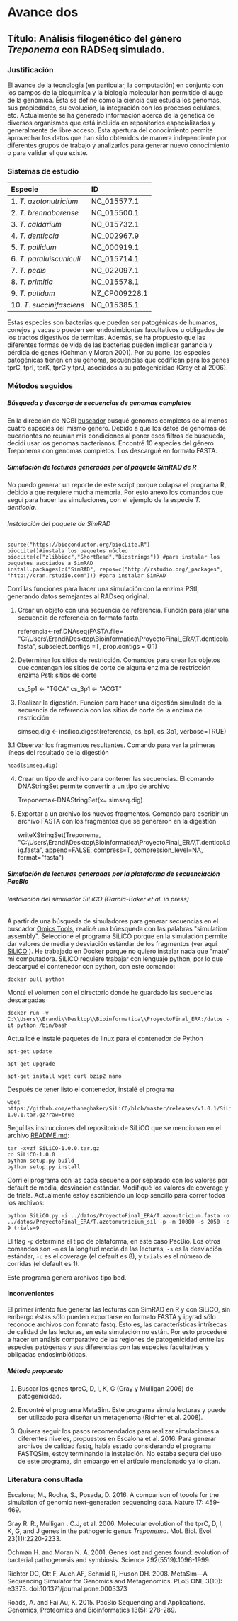 # Avance dos



## Título: Análisis filogenético del género *Treponema* con RADSeq simulado.

### Justificación

El avance de la tecnología (en particular, la computación) en conjunto con los campos de la bioquímica y la biología molecular han permitido el auge de la genómica. Ésta se define como la ciencia que estudia los genomas, sus propiedades, su evolución, la integración con los procesos celulares, etc. Actualmente se ha generado información acerca de la genética de diversos organismos que está incluida en repositorios especializados y generalmente de libre acceso. Esta apertura del conocimiento permite aprovechar los datos que han sido obtenidos de manera independiente por diferentes grupos de trabajo y analizarlos para generar nuevo conocimiento o para validar el que existe.


### Sistemas de estudio




| Especie | ID |
| :--- | :--- |
| 1. *T. azotonutricium*| NC_015577.1 |
| 2. *T. brennaborense*| NC_015500.1 |
| 3. *T. caldarium*| NC_015732.1 |
| 4. *T. denticola*| NC_002967.9 |
| 5. *T. pallidum*| NC_000919.1 |
| 6. *T. paraluiscuniculi*| NC_015714.1 |
| 7. *T. pedis*| NC_022097.1 |
| 8. *T. primitia*| NC_015578.1 |
| 9. *T. putidum*| NZ_CP009228.1 |
| 10. *T. succinifasciens*| NC_015385.1 |


Estas especies son bacterias que pueden ser patogénicas de humanos, conejos y vacas o pueden ser endosimbiontes facultativos u obligados de los tractos digestivos de termitas. Además, se ha propuesto que las diferentes formas de vida de las bacterias pueden implicar ganancia y pérdida de genes (Ochman y Moran 2001). Por su parte, las especies patogénicas tienen en su genoma, secuencias que codifican para los genes tprC, tprI, tprK, tprG y tprJ, asociados a su patogenicidad (Gray et al 2006). 

### Métodos seguidos

##### Búsqueda y descarga de secuencias de genomas completos

En la dirección de NCBI [buscador](https://www.ncbi.nlm.nih.gov/genome/browse/) busqué genomas completos de al menos cuatro especies del mismo género. Debido a que los datos de genomas de eucariontes no reunían mis condiciones al poner esos filtros de búsqueda, decidí usar los genomas bacterianos. Encontré 10 especies del género Treponema con genomas completos. Los descargué en formato FASTA.

##### Simulación de lecturas generadas por el paquete SimRAD de R

No puedo generar un reporte de este script porque colapsa el programa R, debido a que requiere mucha memoria. Por esto anexo los comandos que seguí para hacer las simulaciones, con el ejemplo de la especie *T. denticola*.

###### Instalación del paquete de SimRAD

    source("https://bioconductor.org/biocLite.R")
    biocLite()#instala los paquetes núcleo
    biocLite(c("zlibbioc","ShortRead","Biostrings")) #para instalar los paquetes asociados a SimRAD
    install.packages(c("SimRAD", repos=c("http://rstudio.org/_packages", "http://cran.rstudio.com"))) #para instalar SimRAD
    
Corrí las funciones para hacer una simulación con la enzima PStI, generando datos semejantes al RADseq original. 

 1. Crear un objeto con una secuencia de referencia. Función para jalar una secuencia de referencia en formato fasta

    referencia<-ref.DNAseq(FASTA.file= "C:\\Users\\Erandi\\Desktop\\Bioinformatica\\ProyectoFinal_ERA\\T.denticola.fasta", subselect.contigs =T, prop.contigs = 0.1)

 2. Determinar los sitios de restricción. Comandos para crear los objetos que contengan los sitios de corte de alguna enzima de restricción
 enzima PstI: sitios de corte

    cs_5p1 <- "TGCA"
    cs_3p1 <- "ACGT" 

 3. Realizar la digestión. Función para hacer una digestión simulada de la secuencia de referencia con los sitios de corte de la enzima de restricción

    simseq.dig <- insilico.digest(referencia, cs_5p1, cs_3p1, verbose=TRUE)

 3.1 Observar los fragmentos resultantes. Comando para ver la primeras líneas del resultado de la digestión

    head(simseq.dig)

 4. Crear un tipo de archivo para contener las secuencias. El comando DNAStringSet permite convertir a un tipo de archivo

    Treponema<-DNAStringSet(x= simseq.dig)


 5. Exportar a un archivo los nuevos fragmentos. Comando para escribir un archivo FASTA con los fragmentos que se generaron en la digestión

    writeXStringSet(Treponema, "C:\\Users\\Erandi\\Desktop\\Bioinformatica\\ProyectoFinal_ERA\\T.denticol.dig.fasta", append=FALSE, compress=T, compression_level=NA, format="fasta")

##### Simulación de lecturas generadas por la plataforma de secuenciación PacBio

###### Instalación del simulador SiLiCO (García-Baker et al. in press)

A partir de una búsqueda de simuladores para generar secuencias en el buscador [Omics Tools](https://omictools.com/), realicé una búesqueda con las palabras "simulation assembly". Seleccioné el programa SiLiCO porque en la simulación permite dar valores de media y desviación estándar de los fragmentos (ver aquí [SiLiCO](https://github.com/ethanagbaker/SiLiCO) ). 
He trabajado en Docker porque no quiero instalar nada que "mate" mi computadora. SiLiCO requiere trabajar con lenguaje python, por lo que descargué el contenedor con python, con este comando:

    docker pull python

Monté el volumen con el directorio donde he guardado las secuencias descargadas

    docker run -v C:\\Users\\Erandi\\Desktop\\Bioinformatica\\ProyectoFinal_ERA:/datos -it python /bin/bash

Actualicé e instalé paquetes de linux para el contenedor de Python

    apt-get update

    apt-get upgrade

    apt-get install wget curl bzip2 nano

Después de tener listo el contenedor, instalé el programa

    wget https://github.com/ethanagbaker/SiLiCO/blob/master/releases/v1.0.1/SiLiCO-1.0.1.tar.gz?raw=true

Seguí las instrucciones del repositorio de SiLiCO que se mencionan en el archivo [README.md](https://github.com/ethanagbaker/SiLiCO/blob/master/README.md):

    tar -xvzf SiLiCO-1.0.0.tar.gz
    cd SiLiCO-1.0.0
    python setup.py build
    python setup.py install

Corrí el programa con las cada secuencia por separado con los valores por default de media, desviación estándar. Modifiqué los valores de coverage y de trials. Actualmente estoy escribiendo un loop sencillo para correr todos los archivos:

    python SiLiCO.py -i ../datos/ProyectoFinal_ERA/T.azonutricium.fasta -o ../datos/ProyectoFinal_ERA/T.azotonutricium_sil -p -m 10000 -s 2050 -c 9 trials=9

El flag `-p` determina el tipo de plataforma, en este caso PacBio. Los otros comandos son `-m` es la longitud media de las lecturas, `-s` es la desviación estándar, `-c` es el coverage (el default es 8), y `trials` es el número de corridas (el default es 1).

Este programa genera archivos tipo bed. 



#### Inconvenientes

El primer intento fue generar las lecturas con SimRAD en R y con SiLiCO, sin embargo éstas sólo pueden exportarse en formato FASTA y ipyrad sólo reconoce archivos con formato fastq. Esto es, las características intrísecas de calidad de las lecturas, en esta simulación no están. Por esto procederé a hacer un análsis comparativo de las regiones de patogenicidad entre las especies patógenas y sus diferencias con las especies facultativas y obligadas endosimbióticas.

##### Método propuesto

1. Buscar los genes tprcC, D, I, K, G (Gray y Mulligan 2006) de patogenicidad.

2. Encontré el programa MetaSim. Este programa simula lecturas y puede ser utilizado para diseñar un metagenoma (Richter et al. 2008).

3. Quisera seguir los pasos recomendados para realizar simulaciones a diferentes niveles, propuestos en Escalona et al. 2016. Para generar archivos de calidad fastq, había estado considerando el programa FASTQSim, estoy terminando la instalación. No estaba segura del uso de este programa, sin embargo en el artículo mencionado ya lo citan.


### Literatura consultada

Escalona; M., Rocha, S., Posada, D. 2016. A comparison of toools for the simulation of genomic next-generation sequencing data. Nature 17: 459-469.

Gray R. R., Mulligan . C.J, et al. 2006. Molecular evolution of the tprC, D, I, K, G, and J genes in the pathogenic genus *Treponema*. Mol. Biol. Evol. 23(11):2220-2233.

Ochman H. and Moran N. A. 2001. Genes lost and genes found: evolution of bacterial pathogenesis and symbiosis. Science 292(5519):1096-1999.

Richter DC, Ott F, Auch AF, Schmid R, Huson DH. 2008. MetaSim—A Sequencing Simulator for Genomics and Metagenomics. PLoS ONE 3(10): e3373. doi:10.1371/journal.pone.0003373 

Roads, A. and Fai Au, K. 2015. PacBio Sequencing and Applications. Genomics, Proteomics and Bioinformatics 13(5): 278-289.



